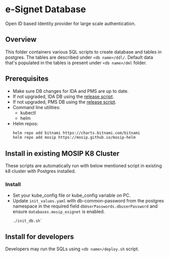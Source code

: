 # e-Signet Database
Open ID based Identity provider for large scale authentication.

## Overview
This folder containers various SQL scripts to create database and tables in postgres.
The tables are described under `<db name>/ddl/`.
Default data that's populated in the tables is present under `<db name>/dml` folder. 

## Prerequisites
* Make sure DB changes for IDA and PMS are up to date.
* If not upgraded, IDA DB using the [release script](https://github.com/mosip/id-authentication/tree/develop/db_release_scripts).
* If not upgraded, PMS DB using the [release script](https://github.com/mosip/partner-management-services/tree/develop/db_release_scripts).
* Command line utilities:
  - kubectl
  - helm
* Helm repos:
  ```sh
  helm repo add bitnami https://charts.bitnami.com/bitnami
  helm repo add mosip https://mosip.github.io/mosip-helm
  ```

## Install in existing MOSIP K8 Cluster
These scripts are automatically run with below mentioned script in existing k8 cluster with Postgres installed.
### Install
* Set your kube_config file or kube_config variable on PC.
* Update `init_values.yaml` with db-common-password from the postgres namespace in the required field `dbUserPasswords.dbuserPassword` and ensure `databases.mosip_esignet` is enabled.
  ```
  ./init_db.sh`
  ```

## Install for developers
Developers may run the SQLs using `<db name>/deploy.sh` script.
